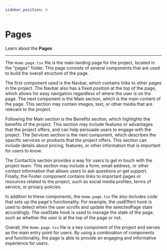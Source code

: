 ```yaml
---
sidebar_position: 4
---
```


# Pages

Learn about the **Pages**.

---

The `Home.page.tsx` file is the main landing page for the project, located in the "pages" folder. This page consists of several components that are used to build the overall structure of the page.

The first component used is the Navbar, which contains links to other pages in the project. The Navbar also has a fixed position at the top of the page, which allows for easy navigation regardless of where the user is on the page.
The next component is the Main section, which is the main content of the page. This section may contain images, text, or other media that are relevant to the project.

Following the Main section is the Benefits section, which highlights the benefits of the project. This section may include features or advantages that the project offers, and can help persuade users to engage with the project.
The Services section is the next component, which describes the specific services or products that the project offers. This section can include details about pricing, features, or other information that is important for users to know.

The ContactUs section provides a way for users to get in touch with the project team. This section may include a form, email address, or other contact information that allows users to ask questions or get support.
Finally, the Footer component contains links to important pages or resources related to the project, such as social media profiles, terms of service, or privacy policies.

In addition to these components, the `Home.page.tsx` file also includes code that sets up the page's functionality. For example, the useEffect hook is used to detect when the user scrolls and update the selectedPage state accordingly. The useState hook is used to manage the state of the page, such as whether the user is at the top of the page or not.

Overall, the `Home.page.tsx` file is a key component of the project and serves as the main entry point for users. By using a combination of components and functionality, the page is able to provide an engaging and informative experience for users.
